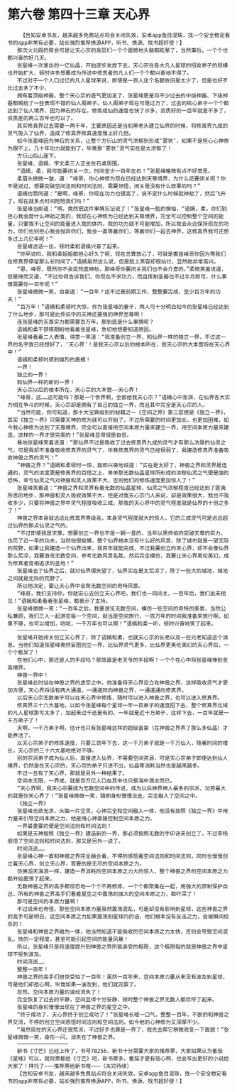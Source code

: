 # 第六卷 第四十三章 天心界
        【告知安卓书友，越来越多免费站点将会关闭失效，安卓app鱼目混珠，找一个安全稳定看书的app非常有必要，站长强烈推荐换源APP，听书、换源、找书超好使！】
       那次火元殿的聚会可是让天心宗的高层们一个个震撼地头脑都眩晕了，当然事后，一个个也都兴奋的好几天。
       张星峰一次拿出的一亿仙晶，开始逐步发放下去，天心宗在各大凡人星球的招收弟子的规模也开始扩大，顿时许多想要成为传说中修真者的凡人们一个个都兴奋地不得了。
       不过对于一个人口过亿的凡人星球来说，即使是一百人这个名额依旧是太少了，但是也好歹比过去多了不少。
       拥有着顶级神器，整个天心宗的底气更加足了，张星峰更是将不少过去的中级神器、下级神器都赐给了一些表现不错的仙人阁弟子。仙人阁弟子现在可是过万了，过去的核心弟子一个个都达到了仙人境界，因为神石的存在，修炼成仙的速度也快了许多，资质好的一百年就差不多了，资质差的两三百年也可以了。
       其实修真界过去需要一两千年，主要原因还是当初黑老头建立仙界的时候，将修真界九成的灵气吸入了仙界，造成了修真界修真速度慢上好几倍。
       如今张星峰因为神石的关系，让整个方衍山的灵气浓郁到形成‘雾状’，如果不是担心心神修为跟不上，几十年功力就能到了，毕竟那‘雾状’灵气实在是太浓郁了！
       方衍山后山崖下。
       张星峰、语嫣、宇文柔三人正坐在石桌周围。
       “语嫣，柔，我可能要闭关一次，时间至少一百年左右！”张星峰略微有点不好意思。
       柔眉头微微一皱，道：“峰哥，你心神修为现在已经达到天尊境界，为什么还要闭关呢？你不是说过，想要突破空间法则和时间法则，需要领悟，闭关是没有什么效果的吗？”
       语嫣也赞同道：“是啊，峰哥，你现在功力也很高了，说不定什么时候就神劫了，然后飞升了。现在就多点时间陪陪我们吗？”
       张星峰当即道：“啊，竟然把这件事情忘记说了！”张星峰一脸的懊恼，“语嫣，柔，你们别担心我会度什么神劫之类的，我现在心神修为已经达到天尊境界，完全可以控制整个空间的能量，只要我不让空间的能量进入我的体内，我的功力就不可能增加，所以我会永远保持现在的功力，你们也别担心我会抛弃你们，我会一直等着你们，等着你们一起去神界，这修真界我可还想多过上几亿年呢！”
       张星峰这话一出，顿时柔和语嫣兴奋了起来。
       “你早说吗，我和柔姐姐都担心好久了呢，现在总算放心了，可就是委屈峰哥你因为等我们在修真界停留那么长时间了。”语嫣虽然这么说，但是脸上笑容却很灿烂，显然她非常高兴。
       “恩，峰哥，既然你不会突然度神劫，那峰哥你要闭关我们也不会介意的。”柔微笑着说道，但是继而又道，“不过你得告诉我们，你现在不求功力，而且炼制圣器也不过半月即可，什么事情需要你一百年呢？”
       张星峰微微一笑，自豪道：“一百年？这不过是前期工作，整整要完成，至少百万年的功夫！”
       “百万年！”语嫣和柔顿时大惊，作为张星峰的妻子，两人可十分明白如今的张星峰已经达到了什么地步，那可是比传说中的天神还要强的神界至尊啊！
       连张星峰的天尊实力都需要百万年，那到底是什么事情呢？
       语嫣和柔不禁棋期盼地看着张星峰，急切地想要知道原因。
       张星峰看着二人表情，得意一笑道：“我准备创立一界，和仙界一样的独立一界，不过这一界的名字我已经想好了，‘天心界’！是我天心宗以后的根本所在，我天心宗的大本营将在天心界中！”
       语嫣和柔顿时感到强烈的震撼！
       一界！
       独立的一界！
       和仙界一样的新的一界！
       天心宗以后的根本所在，天心宗的大本营——天心界！
       “峰哥，这……这可能吗？那是一个世界啊，全部给我天心宗？”语嫣心中澎湃，在仙界各大实力相互争斗的时候，天心宗却是拥有了自己的独立一界，而且其中完全是天心宗的人。
       “当然可能，你可知道，那十大宝典级别的秘籍之一《空间之界》第三层便是《独立一界》，其实《独立一界》只需要天神的修为就可以开始了，不过所需要的时间更加长，也更加困难，如今我心神修为达到了天尊境界，完全可以直接用空间本原力量来建立一界，用空间本原力量来建造，这样的一界才是完美的！”张星峰显得很是自信。
       蓦地张星峰笑着说道：“那仙界不过是吸收了过去修真界九成的灵气才有那么浓厚的仙灵之气，可是我却不准备吸收修真界的灵气了，毕竟修真界的灵气已经很弱了，我建造修真界准备吸收神兽之界的灵气！”
       “神兽之界？”语嫣和柔顿时一惊，旋即兴奋地说道：“实在是太好了，神兽之界和灵界是连通的，灵气的浓度更是修真界的百倍之上，单单那无数仙晶星球所形成的浓郁仙灵之气便是强的恐怖，幸亏仙灵之气对神兽和灵人效果不大，否则他们的修炼速度更加惊人了！”
       张星峰笑着道：“神兽之界和灵界有着无数的仙晶星球，仙灵之气浓郁程度已经达到了匪夷所思的地步，那神兽和灵人吸收效果不大，但是对我天心宗门人来说，却是效果很大，我也不吸收多少，只要将神兽之界中灵气程度吸收三成，那我的天心界中的灵气程度就是仙界的十倍之多了！”
       神兽之界本身就远远比修真界等级高，本身灵气程度就大的惊人，它的三成灵气可是远远超过仙界的那点仙灵之气的。
       “不过即使我是天尊，想要创立一界也不是一朝一昔的，当年以黑师伯的突破天尊的实力，也花了近一年的功夫，当然他很偷懒，整个仙界根本没有什么好的风景，除了城市就是一望无际的荒野，如果让我建造一个仙界出来，我百年就能完成，不过我要创立的天心界，却不会像仙界那么荒凉，我要游览无数空间，参考无数风景名胜，然后完全模仿，我要让天心界美伦美幻，成为修真者竞相追求的圣地！”
       张星峰去了仙界之后，就对仙界很失望了，仙界实在是太荒凉了，除了一些大的城池，城池之间就是无际的荒野了。
       所以他决定，要让天心界中会聚无数空间的奇特风景。
       “峰哥，我们支持你，你就安心去创立天心界吧，我们也一同闭关，一百年后，我们出来相见！”语嫣和柔看着张星峰，都表示了支持。
       张星峰微微一笑：“一百年之后，我要游览无数空间，模仿一些空间的奇特的美景，当然公私兼顾，我们三人一起游览每一个空间，就当是空间旅行，一百万年的时间我准备来旅行啊，如果不够，也可以增加，哈哈，一千万年也可以啊！”语嫣和柔一听，顿时兴奋地笑了起来。
       ————————————————
       张星峰开始闭关创立天心界了，除了语嫣和柔，也就天心宗的长老以及一些元老知道这个消息。当他们知道张星峰竟然妄图创立一界，比仙界灵气更多，比仙界更美伦美幻的天心界后，一个个都呆了！
       在他们心中，那还是人的手段吗？那简直是老天爷的手段啊！一个个在心中将张星峰捧到至高境界。
       神兽一界中！
       张星峰此时站在神兽之界的虚空之中，他准备将天心界设立在神兽之界，这样吸收灵气才更加方便，天心界将设有两大通道，一通道同向神兽之界，一通道通向修真界。
       以后天心宗无数弟子可以在天心界中修炼，随时可以进入神兽之界，也可以进入修真界。
       修真界三十六大基地，以如今张星峰每个星球一年一百弟子的速度招下去，整个修真界北域的凡人星球那可太多了，加起来过千还是有的，一年就是近十万弟子，这样下去，一百年就是一千万弟子了！
       天啊，一千万弟子啊，估计也只有张星峰这样的超级富豪（在神兽之界弄了那么多仙晶）才能养活了。
       以天心宗弟子的修炼速度，只要三百年下去，这一千万弟子就是一千万仙人，随着时间的增长，天心宗的三十六大基地绝对不够。
       别的宗派弟子成为仙人后，直接进入仙界，不需要空间资源，可是天心宗弟子即使达到仙人境界，仍然是在天心宗的，天心宗的弟子只进不出，仙晶等消耗当然也是越来越多。
       不过一旦有了天心界，那就是另外一种结果了。
       空间本无限，一界成，就是百万亿人口在其中也只是海中滴水而已。
       “天心界啊，我天心宗要成为无数空间中的传说，成为以后神界神人最多的宗派，功劳最大的就是你天心界了！”张星峰微微一笑，随即身形慢慢淡去，完全融入了空间之中。
       《独立一界》
       张星峰无欲无求，头脑一片空灵，心神完全和空间融入一体，他没有按照《独立一界》中用力量来引导空间本原之力，他是用心神直接控制空间本原之力。
       一界最重要的便是空间法则和时间法则！
       如果是天神按照《独立一界》建造新的一界，那必须按照无数的手印诀来创立了，不过李杨感悟了空间法则和时间法则，那又是另外一说了。
       时间流逝……
       张星峰心神一直和神兽之界完全融合着，不停的感悟着空间法则和时间法则，同时也慢慢创立着天心界，创立天心界，首要的是无尽的空间本原之力。
       仿佛滔天海浪一样，建造一界消耗的空间本原之力大的惊人，整个神兽之界的空间本原之力都开始震荡了起来。
       无数神兽之界的高手都惊恐地一个个不再修炼，一个个都聚集在一起，用强大的禁制保护自己，所有的神兽之界高手们看着星空之中震荡的强大的空间本原之力，都吓呆了！
       那可是空间的本原力量啊！
       不过说来也奇怪，那些空间本原力量虽然震荡混乱，可是却没有影响到星球，这些神兽之界的高手可是明白，这空间本原之力如果震荡到星球内的话，他们根本没有反击之力，会被瞬间绞杀的！
       张星峰和神兽之界融为一体，他当然知道不能吸收的空间本原之力太快，否则会导致空间混乱，快的一定程度，甚至可能引起空间的能量风暴！
       所以，张星峰只是将速度提升到神兽之界所能承受的极限，这个极限指的就是神兽之界中星球不受到波及。
       时间流逝……
       整整一百年！
       神兽之界的高手们担惊受怕了一百年！虽然一百年来，空间本原力量从来没有波及到星球，可是他们却担心啊，毕竟如果一波及到，他们就完蛋了。
       忽然，空间本原力量的波动消失了！
       完全恢复了过去的平静，空间显得十分安静，顿时整个神兽之界无数人都欢呼了起来。
       张星峰的身形慢慢出现在了神兽之界的星空之中。
       “终于成功了，天心界终于创立成功了！”张星峰长嘘一口气，整整一百年，不断的和神兽之界交流，不停的创立空间感悟时间法则和空间法则，如今他的心神修为又深厚不少。
       “虽然现在的天心界还很荒凉，不过好歹也算是一界了，我先去帮它稍微改变一下面貌！”张星峰微微一笑，身形一闪，消失在了神兽之界。
       ————————————————
       新书《寸芒》已经上传了，书号78256，新书十分需要大家的推荐票，大家如果认为番茄《星峰》可以，就将票都给《寸芒》吧，新书票多，番茄才更有信心啊，也会写出更好的小说给大家了！拜托了~~~推荐票给新书哦~~~（未完待续）
       【告知安卓书友，越来越多免费站点将会关闭失效，安卓app鱼目混珠，找一个安全稳定看书的app非常有必要，站长强烈推荐换源APP，听书、换源、找书超好使！】